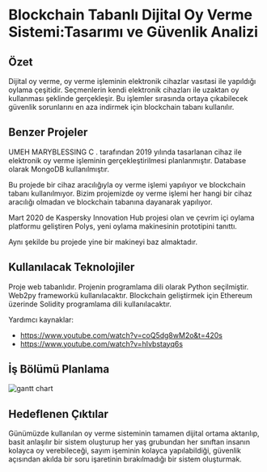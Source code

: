 # Blockchain Tabanlı Dijital Oy Verme Sistemi:Tasarımı ve Güvenlik Analizi

## Özet
Dijital oy verme, oy verme işleminin elektronik cihazlar vasıtasi ile yapıldığı oylama çeşitidir.
Seçmenlerin kendi elektronik cihazları ile uzaktan oy kullanması şeklinde gerçekleşir.
Bu işlemler sırasında ortaya çıkabilecek güvenlik sorunlarını en aza indirmek için blockchain tabanı kullanılır.

## Benzer Projeler
UMEH MARYBLESSING C . tarafından 2019 yılında tasarlanan cihaz ile elektronik oy verme işleminin gerçekleştirilmesi planlanmıştır. Database olarak MongoDB kullanılmıştır.

Bu projede bir cihaz aracılığıyla oy verme işlemi yapılıyor ve blockchain tabanı kullanılmıyor. Bizim projemizde oy verme işlemi her hangi bir cihaz aracılığı olmadan ve blockchain tabanına dayanarak yapılıyor.

Mart 2020 de Kaspersky Innovation Hub projesi olan ve çevrim içi oylama platformu geliştiren Polys, yeni oylama makinesinin prototipini tanıttı.

Aynı şekilde bu projede yine bir makineyi baz almaktadır.

## Kullanılacak Teknolojiler
Proje web tabanlıdır.
Projenin programlama dili olarak Python seçilmiştir.
Web2py frameworkü kullanılacaktır.
Blockchain geliştirmek için Ethereum üzerinde Solidity programlama dili kullanılacaktır.

Yardımcı kaynaklar:
- https://www.youtube.com/watch?v=coQ5dg8wM2o&t=420s
- https://www.youtube.com/watch?v=hIvbstayq6s

## İş Bölümü Planlama
	
![gantt chart](https://user-images.githubusercontent.com/56029547/99857632-aea6ed80-2b9c-11eb-90a1-c7cf142e4631.png)


## Hedeflenen Çıktılar 
Günümüzde kullanılan oy verme sisteminin tamamen dijital ortama aktarılıp, basit anlaşılır bir sistem oluşturup her yaş grubundan her sınıftan insanın kolayca oy verebileceği, sayım işeminin kolayca yapılabildiği, güvenlik açısından akılda bir soru işaretinin bırakılmadığı bir sistem oluşturmak.
